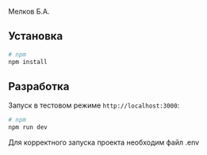 Мелков Б.А.

## Установка

```bash
# npm
npm install
```

## Разработка
 
Запуск в тестовом режиме `http://localhost:3000`:

```bash
# npm
npm run dev
```

Для корректного запуска проекта необходим файл .env
